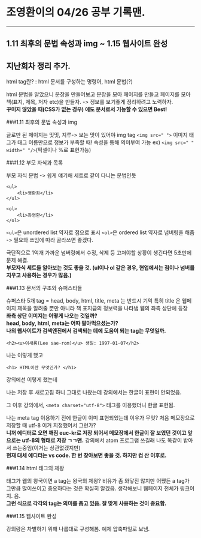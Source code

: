 # 조영환이의 04/26 공부 기록맨.

----

## 1.11 최후의 문법 속성과 img ~ 1.15 웹사이트 완성

## 지난회차 정리 추가.
html tag란?
: html 문서를 구성하는 명령어, html 문법(?)

html 문법을 알았으니 문장을 만들어보고
문장을 모아 페이지를 만들고
페이지를 모아 책(표지, 제목, 저자 etc)을 만들자.
-> 정보를 보기좋게 정리하려고 노력하자.<br />**꾸미지 않았을 때(CSS가 없는 경우) 에도 문서로서 기능할 수 있으면 Best!**


###1.11 최후의 문법 속성과 img

글로만 된 페이지는 밋밋, 지루-> 보는 맛이 있어야
img tag ```<img src=" ">```
이미지 태그가 태그 이름만으로 정보가 부족할 때!
속성을 통해 의미부여 가능
ex) ```<img src=" " width=" "/>```(픽셀이나 %로 표현가능)

###1.12 부모 자식과 목록

부모 자식 문법 -> 쉽게 얘기해 세트로 같이 다니는 문법인듯
```
<ul>
	<li>영환좌</li>
</ul>
```
```
<ol>
	<li>좌영환</li>
</ol>
```

```<ul>```은 unordered list 약자로 점으로 표시
```<ol>```은 ordered list 약자로 넘버링을 해줌
-> 필요와 쓰임에 따라 골라쓰면 좋겠다.

극단적으로 1억개 가까운 넘버링에서 수정, 삭제 등
고쳐야할 상황이 생긴다면 5초만에 문제 해결.<br />
**부모자식 세트들 알아보는 것도 좋을 것. (ul이나 ol 같은 경우, 현업에서는 점이나 넘버를 지우고 사용하는 경우가 많음.)**


###1.13 문서의 구조와 슈퍼스타들
  
슈퍼스타 5개 tag = head, body, html, title, meta 는 반드시 기억
특히 title 은 웹페이지 제목을 알려줄 뿐만 아니라 책 표지급의 정보력을 나타냄
웹의 좌측 상단에 등장 <br />
**좌측 상단 이미지는 어떻게 나오는 것일까?**<br />
**head, body, html, meta는 어따 팔아먹으셨는가?**<br />
**나의 웹사이트가 검색엔진에서 검색되는 데에 도움이 되는 tag는 무엇일까.**


```
<h2><u>이새롬(Lee sae-rom)</u> 생일: 1997-01-07</h2>
```

나는 이렇게 했고


```
<h1> HTML이란 무엇인가? </h1>
```

강의에선 이렇게 했는데

나는 저장 후 새로고침 하니 그대로 나왔는데
강의에서는 한글이 표현이 안되었음.

그 이후 강의에서, ```<meta charset="utf-8">``` 태그를 이용했더니 한글 표현됨.

나는 meta tag 이용하기 전에 한글이 이미 표현되었는데
이유가 무엇? 처음 메모장으로 저장할 때 utf-8 이거 지정했어서 그런가?<br />
**니꺼 에디터로 오면 깨짐 euc-kr로 저장 되어서 메모장에서 한글이 잘 보였던 것이고 앞으로는 utf-8의 형태로 저장 ㄱㄱ맨.**
강의에서 atom 프로그램 쓰길래 나도 똑같이 받아서 쓰는중임(이거는 상관없겠지만)<br />
**현재 대세 에디터는 vs code. 한 번 찾아보면 좋을 것. 하지만 컴 산 이후로.**


###1.14 html 태그의 제왕

태그가 웹의 왕국이면 a tag는 왕국의 제왕?
비유가 좀 와닿진 않지만 어쨌든 a tag가 그만큼 많이쓰이고 중요하다는 것은 확실히 알겠음.
생각해보니 웹페이지 전체가 링크이지. 음.<br />
**그런 식으로 각각의 tag는 의미를 품고 있음. 잘 맞게 사용하는 것이 중요함.**

###1.15 웹사이트 완성

강의랑은 차별하기 위해 나름대로 구성해봄. 예제 압축파일로 보냄.
